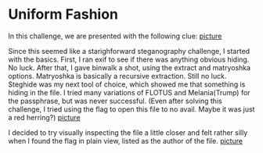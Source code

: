 # Uniform Fashion

In this challenge, we are presented with the following clue:
[picture](https://github.com/FredMFNRogers/SetSolutionsSpaceForceCTF/blob/main/Uniformity1.png?raw=true)

Since this seemed like a starighforward steganography challenge, I started with the basics. First, I ran exif to see if there was anything obvious hiding.
No luck.
After that, I gave binwalk a shot, using the extract and matryoshka options. Matryoshka is basically a recursive extraction.
Still no luck.
Steghide was my next tool of choice, which showed me that something is hiding in the file. I tried many variations of FLOTUS and Melania(Trump) for the passphrase, but was never successful. (Even after solving this challenge, I tried using the flag to open this file to no avail. Maybe it was just a red herring?)
[picture](https://github.com/FredMFNRogers/SetSolutionsSpaceForceCTF/blob/main/Uniformity2.png?raw=true)

I decided to try visually inspecting the file a little closer and felt rather silly when I found the flag in plain view, listed as the author of the file.
[picture](https://github.com/FredMFNRogers/SetSolutionsSpaceForceCTF/blob/main/Uniformity3.png?raw=true)

